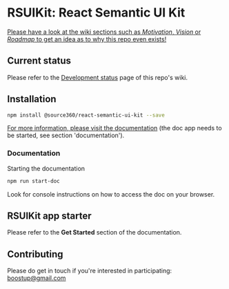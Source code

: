 # RSUIKit: React Semantic UI Kit

[Please have a look at the wiki sections such as _Motivation_, _Vision_ or _Roadmap_ to get an idea as to why this repo even exists!](https://github.com/boostup/react-semantic-ui-kit/wiki)

## Current status
Please refer to the [Development status](https://github.com/boostup/react-semantic-ui-kit/wiki/Development-status) page of this repo's wiki.


## Installation

```bash {cmd=true}
npm install @source360/react-semantic-ui-kit --save
```

[For more information, please visit the documentation](http://localhost:4000/#/) (the doc app needs to be started, see section 'documentation').

### Documentation

Starting the documentation
```bash {cmd=true}
npm run start-doc
```

Look for console instructions on how to access the doc on your browser.


## RSUIKit app starter
Please refer to the **Get Started** section of the documentation.


## Contributing

Please do get in touch if you're interested in participating: boostup@gmail.com
